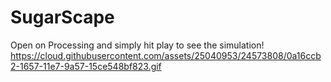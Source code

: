 # SugarScape
Open on Processing and simply hit play to see the simulation!
https://cloud.githubusercontent.com/assets/25040953/24573808/0a16ccb2-1657-11e7-9a57-15ce548bf823.gif
